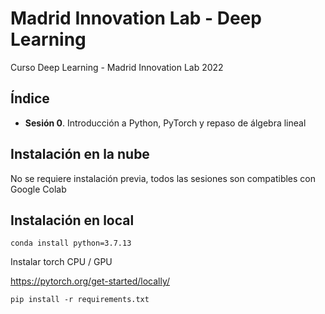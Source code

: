 # Madrid Innovation Lab - Deep Learning

Curso Deep Learning - Madrid Innovation Lab 2022

## Índice

- **Sesión 0**. Introducción a Python, PyTorch y repaso de álgebra lineal

## Instalación en la nube

No se requiere instalación previa, todos las sesiones son compatibles con Google Colab

## Instalación en local

```
conda install python=3.7.13
```

Instalar torch CPU / GPU

https://pytorch.org/get-started/locally/

```
pip install -r requirements.txt
```
